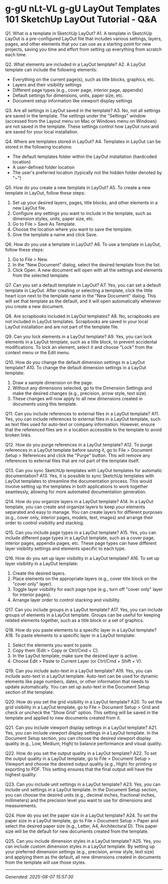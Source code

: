 # g-gU nLt-VL g-gU LayOut Templates 101   SketchUp LayOut Tutorial - Q&A

Q1. What is a template in SketchUp LayOut?
A1. A template in SketchUp LayOut is a pre-configured LayOut file that includes various settings, layers, pages, and other elements that you can use as a starting point for new projects, saving you time and effort from setting up everything from scratch each time.

Q2. What elements are included in a LayOut template?
A2. A LayOut template can include the following elements:
- Everything on the current page(s), such as title blocks, graphics, etc.
- Layers and their visibility settings
- Different page types (e.g., cover page, interior page, appendix)
- Default settings for dimensions, units, paper size, etc.
- Document setup information like viewport display settings

Q3. Are all settings in LayOut saved in the template?
A3. No, not all settings are saved in the template. The settings under the "Settings" window (accessed from the Layout menu on Mac or Windows menu on Windows) are not saved in the template. These settings control how LayOut runs and are saved for your local installation.

Q4. Where are templates stored in LayOut?
A4. Templates in LayOut can be stored in the following locations:
- The default templates folder within the LayOut installation (hardcoded location)
- A user-defined folder location
- The user's preferred location (typically not the hidden folder denoted by "~")

Q5. How do you create a new template in LayOut?
A5. To create a new template in LayOut, follow these steps:
1. Set up your desired layers, pages, title blocks, and other elements in a new LayOut file.
2. Configure any settings you want to include in the template, such as dimension styles, units, paper size, etc.
3. Go to File > Save As Template.
4. Choose the location where you want to save the template.
5. Give the template a name and click Save.

Q6. How do you use a template in LayOut?
A6. To use a template in LayOut, follow these steps:
1. Go to File > New.
2. In the "New Document" dialog, select the desired template from the list.
3. Click Open. A new document will open with all the settings and elements from the selected template.

Q7. Can you set a default template in LayOut?
A7. Yes, you can set a default template in LayOut. After creating or selecting a template, click the little heart icon next to the template name in the "New Document" dialog. This will set that template as the default, and it will open automatically whenever you create a new document.

Q8. Are scrapbooks included in LayOut templates?
A8. No, scrapbooks are not included in LayOut templates. Scrapbooks are saved in your local LayOut installation and are not part of the template file.

Q9. Can you lock elements in a LayOut template?
A9. Yes, you can lock elements in a LayOut template, such as a title block, to prevent accidental modifications. To lock an element, select it and choose "Lock" from the context menu or the Edit menu.

Q10. How do you change the default dimension settings in a LayOut template?
A10. To change the default dimension settings in a LayOut template:
1. Draw a sample dimension on the page.
2. Without any dimensions selected, go to the Dimension Settings and make the desired changes (e.g., precision, arrow style, text size).
3. These changes will now apply to all new dimensions created in documents using this template.

Q11. Can you include references to external files in a LayOut template?
A11. Yes, you can include references to external files in a LayOut template, such as text files used for auto-text or company information. However, ensure that the referenced files are in a location accessible to the template to avoid broken links.

Q12. How do you purge references in a LayOut template?
A12. To purge references in a LayOut template before saving it, go to File > Document Setup > References and click the "Purge" button. This will remove any references to external files that are not part of the template itself.

Q13. Can you sync SketchUp templates with LayOut templates for automatic documentation?
A13. Yes, it is possible to sync SketchUp templates with LayOut templates to streamline the documentation process. This would involve setting up the templates in both applications to work together seamlessly, allowing for more automated documentation generation.

Q14. How do you organize layers in a LayOut template?
A14. In a LayOut template, you can create and organize layers to keep your elements separated and easy to manage. You can create layers for different purposes (e.g., cover only, interior pages, models, text, images) and arrange their order to control visibility and stacking.

Q15. Can you include page types in a LayOut template?
A15. Yes, you can include different page types in a LayOut template, such as a cover page, interior pages, appendix pages, etc. These page types can have different layer visibility settings and elements specific to each type.

Q16. How do you set up layer visibility in a LayOut template?
A16. To set up layer visibility in a LayOut template:
1. Create the desired layers.
2. Place elements on the appropriate layers (e.g., cover title block on the "cover only" layer).
3. Toggle layer visibility for each page type (e.g., turn off "cover only" layer for interior pages).
4. Arrange layer order to control stacking and visibility.

Q17. Can you include groups in a LayOut template?
A17. Yes, you can include groups of elements in a LayOut template. Groups can be useful for keeping related elements together, such as a title block or a set of graphics.

Q18. How do you paste elements to a specific layer in a LayOut template?
A18. To paste elements to a specific layer in a LayOut template:
1. Select the elements you want to paste.
2. Copy them (Edit > Copy or Ctrl/Cmd + C).
3. In the LayOut template, make sure the desired layer is active.
4. Choose Edit > Paste to Current Layer (or Ctrl/Cmd + Shift + V).

Q19. Can you include auto-text in a LayOut template?
A19. Yes, you can include auto-text in a LayOut template. Auto-text can be used for dynamic elements like page numbers, dates, or other information that needs to update automatically. You can set up auto-text in the Document Setup section of the template.

Q20. How do you set the grid visibility in a LayOut template?
A20. To set the grid visibility in a LayOut template, go to File > Document Setup > Grid and check or uncheck the "Show Grid" option. This setting will be saved in the template and applied to new documents created from it.

Q21. Can you include viewport display settings in a LayOut template?
A21. Yes, you can include viewport display settings in a LayOut template. In the Document Setup section, you can choose the desired viewport display quality (e.g., Low, Medium, High) to balance performance and visual quality.

Q22. How do you set the output quality in a LayOut template?
A22. To set the output quality in a LayOut template, go to File > Document Setup > Viewport and choose the desired output quality (e.g., High) for printing or exporting to PDF. This setting ensures that the final output will have the highest quality.

Q23. Can you include unit settings in a LayOut template?
A23. Yes, you can include unit settings in a LayOut template. In the Document Setup section, you can choose the desired units (e.g., decimal inches, fractional inches, millimeters) and the precision level you want to use for dimensions and measurements.

Q24. How do you set the paper size in a LayOut template?
A24. To set the paper size in a LayOut template, go to File > Document Setup > Paper and select the desired paper size (e.g., Letter, A4, Architectural D). This paper size will be the default for new documents created from the template.

Q25. Can you include dimension styles in a LayOut template?
A25. Yes, you can include custom dimension styles in a LayOut template. By setting up your preferred dimension settings (e.g., precision, arrow style, text size) and applying them as the default, all new dimensions created in documents from the template will use those styles.

---
*Generated: 2025-08-07 15:57:30*
